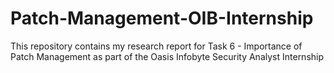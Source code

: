 # Patch-Management-OIB-Internship
This repository contains my research report for Task 6 - Importance of Patch Management as part of the Oasis Infobyte Security Analyst Internship
